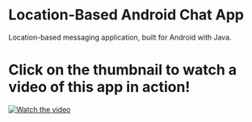 # Location-Based Android Chat App
Location-based messaging application, built for Android with Java. 

# Click on the thumbnail to watch a video of this app in action!

[![Watch the video](https://img.youtube.com/vi/aoSuEjYNPmY/default.jpg)](https://youtu.be/aoSuEjYNPmY)

